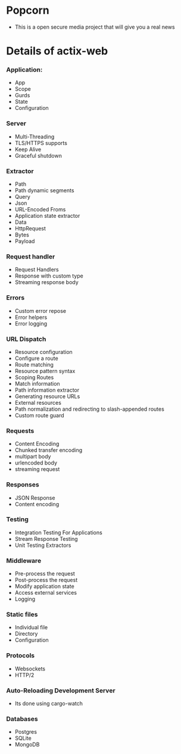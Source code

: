 <!-- @format -->

# Popcorn

- This is a open secure media project that will give you a real news

# Details of actix-web

### Application:

- App
- Scope
- Gurds
- State
- Configuration

### Server

- Multi-Threading
- TLS/HTTPS supports
- Keep Alive
- Graceful shutdown

### Extractor

- Path
- Path dynamic segments
- Query
- Json
- URL-Encoded Froms
- Application state extractor
- Data
- HttpRequest
- Bytes
- Payload

### Request handler

- Request Handlers
- Response with custom type
- Streaming response body

### Errors

- Custom error repose
- Error helpers
- Error logging

### URL Dispatch

- Resource configuration
- Configure a route
- Route matching
- Resource pattern syntax
- Scoping Routes
- Match information
- Path information extractor
- Generating resource URLs
- External resources
- Path normalization and redirecting to slash-appended routes
- Custom route guard

### Requests

- Content Encoding
- Chunked transfer encoding
- multipart body
- urlencoded body
- streaming request

### Responses

- JSON Response
- Content encoding

### Testing

- Integration Testing For Applications
- Stream Response Testing
- Unit Testing Extractors

### Middleware

- Pre-process the request
- Post-process the request
- Modify application state
- Access external services
- Logging

### Static files

- Individual file
- Directory
- Configuration

### Protocols

- Websockets
- HTTP/2

### Auto-Reloading Development Server

- Its done using cargo-watch

### Databases

- Postgres
- SQLite
- MongoDB
